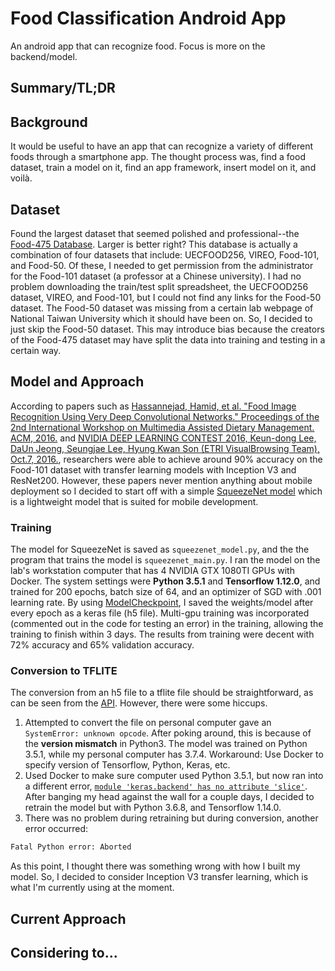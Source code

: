 # Food Classification Android App 
An android app that can recognize food. Focus is more on the backend/model.

## Summary/TL;DR


## Background
It would be useful to have an app that can recognize a variety of different foods through a smartphone app. The thought process was, find a food dataset, train a model on it, find an app framework, insert model on it, and voilà. 

## Dataset
Found the largest dataset that seemed polished and professional--the [Food-475 Database](http://www.ivl.disco.unimib.it/activities/food475db/). Larger is better right? This database is actually a combination of four datasets that include: UECFOOD256, VIREO, Food-101, and Food-50. Of these, I needed to get permission from the administrator for the Food-101 dataset (a professor at a Chinese university). I had no problem downloading the train/test split spreadsheet, the UECFOOD256 dataset, VIREO, and Food-101, but I could not find any links for the Food-50 dataset. The Food-50 dataset was missing from a certain lab webpage of National Taiwan University which it should have been on. So, I decided to just skip the Food-50 dataset. This may introduce bias because the creators of the Food-475 dataset may have split the data into training and testing in a certain way. 

## Model and Approach
According to papers such as [Hassannejad, Hamid, et al. "Food Image Recognition Using Very Deep Convolutional Networks." Proceedings of the 2nd International Workshop on Multimedia Assisted Dietary Management. ACM, 2016.](https://dl.acm.org/citation.cfm?id=2986042) and [NVIDIA DEEP LEARNING CONTEST 2016, Keun-dong Lee, DaUn Jeong, Seungjae Lee, Hyung Kwan Son (ETRI VisualBrowsing Team), Oct.7, 2016.](https://www.gputechconf.co.kr/assets/files/presentations/2-1650-1710_DL_Contest_%EC%A7%80%EC%A0%95%EC%A3%BC%EC%A0%9C_%EB%8C%80%EC%83%81.pdf), researchers were able to achieve around 90% accuracy on the Food-101 dataset with transfer learning models with Inception V3 and ResNet200. However, these papers never mention anything about mobile deployment so I decided to start off with a simple [SqueezeNet model](https://arxiv.org/pdf/1602.07360.pdf) which is a lightweight model that is suited for mobile development. 

### Training
The model for SqueezeNet is saved as `squeezenet_model.py`, and the the program that trains the model is `squeezenet_main.py`. I ran the model on the lab's workstation computer that has 4 NVIDIA GTX 1080TI GPUs with Docker. The system settings were **Python 3.5.1** and **Tensorflow 1.12.0**, and trained for 200 epochs, batch size of 64, and an optimizer of SGD with .001 learning rate. By using [ModelCheckpoint](https://keras.io/callbacks/), I saved the weights/model after every epoch as a keras file (h5 file). Multi-gpu training was incorporated (commented out in the code for testing an error) in the training, allowing the training to finish within 3 days. The results from training were decent with 72% accuracy and 65% validation accuracy. 

### Conversion to TFLITE
The conversion from an h5 file to a tflite file should be straightforward, as can be seen from the [API](https://www.tensorflow.org/api_docs/python/tf/lite/TFLiteConverter). However, there were some hiccups. 
1. Attempted to convert the file on personal computer gave an `SystemError: unknown opcode`. After poking around, this is because of the **version mismatch** in Python3. The model was trained on Python 3.5.1, while my personal computer has 3.7.4. Workaround: Use Docker to specify version of Tensorflow, Python, Keras, etc.
2. Used Docker to make sure computer used Python 3.5.1, but now ran into a different error, [`module 'keras.backend' has no attribute 'slice'`](https://github.com/keras-team/keras-contrib/issues/488). After banging my head against the wall for a couple days, I decided to retrain the model but with Python 3.6.8, and Tensorflow 1.14.0.
3. There was no problem during retraining but during conversion, another error occurred: 
``` F tensorflow/lite/toco/import_tensorflow.cc:2619] Check failed: status.ok() Unexpected value for attribute 'data_format'. Expected 'NHWC'
Fatal Python error: Aborted
```
As this point, I thought there was something wrong with how I built my model. So, I decided to consider Inception V3 transfer learning, which is what I'm currently using at the moment.

## Current Approach

## Considering to...

